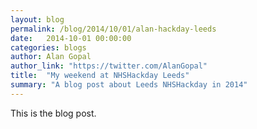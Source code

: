 ```yaml
---
layout: blog
permalink: /blog/2014/10/01/alan-hackday-leeds
date:   2014-10-01 00:00:00
categories: blogs
author: Alan Gopal
author_link: "https://twitter.com/AlanGopal"
title:  "My weekend at NHSHackday Leeds"
summary: "A blog post about Leeds NHSHackday in 2014"
---
```


This is the blog post.